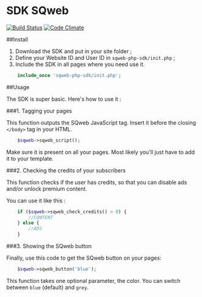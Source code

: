 SDK SQweb
===

[![Build Status](https://travis-ci.org/SQweb-team/SQweb-SDK-PHP.svg)](https://travis-ci.org/SQweb-team/SQweb-SDK-PHP)
[![Code Climate](https://codeclimate.com/github/SQweb-team/SQweb-SDK-PHP/badges/gpa.svg)](https://codeclimate.com/github/SQweb-team/SQweb-SDK-PHP)

##Install

1. Download the SDK and put in your site folder ;
2. Define your Website ID and User ID in `sqweb-php-sdk/init.php` ;
3. Include the SDK in all pages where you need use it.

```php
    include_once 'sqweb-php-sdk/init.php';
```

##Usage

The SDK is super basic. Here's how to use it :

###1. Tagging your pages

This function outputs the SQweb JavaScript tag. Insert it before the closing `</body>` tag in your HTML.

```php
    $sqweb->sqweb_script();
```

Make sure it is present on all your pages. Most likely you'll just have to add it to your template.

###2. Checking the credits of your subscribers

This function checks if the user has credits, so that you can disable ads and/or unlock premium content.

You can use it like this :

```php
    if ($sqweb->sqweb_check_credits() > 0) {
	    //CONTENT
	} else {
	 	//ADS
	}
```

###3. Showing the SQweb button

Finally, use this code to get the SQweb button on your pages:

```php
	$sqweb->sqweb_button('blue');
```

This function takes one optional parameter, the color. You can switch between `blue` (default) and `grey`.
